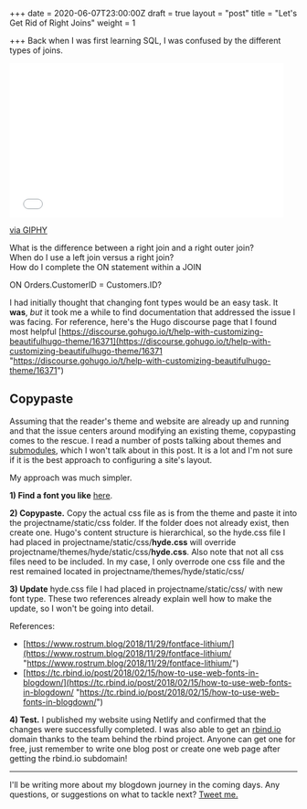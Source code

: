 +++
date = 2020-06-07T23:00:00Z
draft = true
layout = "post"
title = "Let's Get Rid of Right Joins"
weight = 1

+++
Back when I was first learning SQL, I was confused by the different types of joins.

<iframe src="[https://giphy.com/embed/3o7btZ1Gm7ZL25pLMs](https://giphy.com/embed/3o7btZ1Gm7ZL25pLMs "https://giphy.com/embed/3o7btZ1Gm7ZL25pLMs")" width="480" height="270" frameBorder="0" class="giphy-embed" allowFullScreen></iframe><p><a href="[https://giphy.com/gifs/reactionseditor-3o7btZ1Gm7ZL25pLMs](https://giphy.com/gifs/reactionseditor-3o7btZ1Gm7ZL25pLMs "https://giphy.com/gifs/reactionseditor-3o7btZ1Gm7ZL25pLMs")">via GIPHY</a></p>

<div class="message"> What is the difference between a right join and a right outer join? </div>

<div class="message"> When do I use a left join versus a right join? </div>

<div class="message"> How do I complete the ON statement within a JOIN </div>

ON Orders.CustomerID = Customers.ID?

I had initially thought that changing font types would be an easy task. It **was**, _but_ it took me a while to find documentation that addressed the issue I was facing. For reference, here's the Hugo discourse page that I found most helpful [https://discourse.gohugo.io/t/help-with-customizing-beautifulhugo-theme/16371](https://discourse.gohugo.io/t/help-with-customizing-beautifulhugo-theme/16371 "https://discourse.gohugo.io/t/help-with-customizing-beautifulhugo-theme/16371")

## Copypaste

Assuming that the reader's theme and website are already up and running and that the issue centers around modifying an existing theme, copypasting comes to the rescue. I read a number of posts talking about themes and [submodules](https://git-scm.com/book/en/v2/Git-Tools-Submodules), which I won't talk about in this post. It is a lot and I'm not sure if it is the best approach to configuring a site's layout.

My approach was much simpler.

**1) Find a font you like** [here](https://fonts.google.com/).

**2) Copypaste.** Copy the actual css file as is from the theme and paste it into the projectname/static/css folder. If the folder does not already exist, then create one. Hugo's content structure is hierarchical, so the hyde.css file I had placed in projectname/static/css/**hyde.css** will override projectname/themes/hyde/static/css/**hyde.css**. Also note that not all css files need to be included. In my case, I only overrode one css file and the rest remained located in projectname/themes/hyde/static/css/

**3) Update** hyde.css file I had placed in projectname/static/css/ with new font type. These two references already explain well how to make the update, so I won't be going into detail.

References:

* [https://www.rostrum.blog/2018/11/29/fontface-lithium/](https://www.rostrum.blog/2018/11/29/fontface-lithium/ "https://www.rostrum.blog/2018/11/29/fontface-lithium/")
* [https://tc.rbind.io/post/2018/02/15/how-to-use-web-fonts-in-blogdown/](https://tc.rbind.io/post/2018/02/15/how-to-use-web-fonts-in-blogdown/ "https://tc.rbind.io/post/2018/02/15/how-to-use-web-fonts-in-blogdown/")

**4) Test.** I published my website using Netlify and confirmed that the changes were successfully completed. I was also able to get an [rbind.io](https://github.com/rbind/support/issues "rbind.io") domain thanks to the team behind the rbind project. Anyone can get one for free, just remember to write one blog post or create one web page after getting the rbind.io subdomain!

***

I'll be writing more about my blogdown journey in the coming days. Any questions, or suggestions on what to tackle next? <a href="https://twitter.com/gabegarcia15">Tweet me. </a>